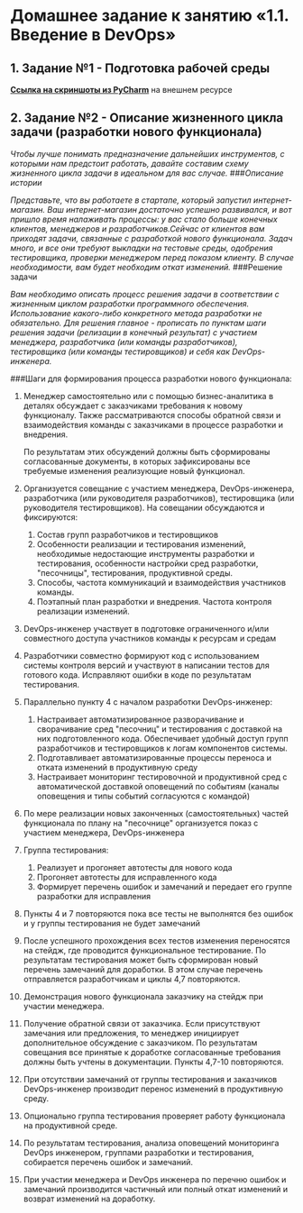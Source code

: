 # Домашнее задание к занятию «1.1. Введение в DevOps»
## 1. Задание №1 - Подготовка рабочей среды
[**Ссылка на скриншоты из PyCharm**](https://imgur.com/a/6qOPdf9) на внешнем ресурсе
## 2. Задание №2 - Описание жизненного цикла задачи (разработки нового функционала)

_Чтобы лучше понимать предназначение дальнейших инструментов, с которыми нам предстоит работать, давайте составим схему жизненного цикла задачи в идеальном для вас случае._
###_Описание истории_

_Представьте, что вы работаете в стартапе, который запустил интернет-магазин. Ваш интернет-магазин достаточно успешно развивался, и вот пришло время налаживать процессы: у вас стало больше конечных клиентов, менеджеров и разработчиков.Сейчас от клиентов вам приходят задачи, связанные с разработкой нового функционала. Задач много, и все они требуют выкладки на тестовые среды, одобрения тестировщика, проверки менеджером перед показом клиенту. В случае необходимости, вам будет необходим откат изменений._
###Решение задачи

_Вам необходимо описать процесс решения задачи в соответствии с жизненным циклом разработки программного обеспечения. Использование какого-либо конкретного метода разработки не обязательно. Для решения главное - прописать по пунктам шаги решения задачи (релизации в конечный результат) с участием менеджера, разработчика (или команды разработчиков), тестировщика (или команды тестировщиков) и себя как DevOps-инженера._

###Шаги для формирования процесса разработки нового функционала:

1. Менеджер самостоятельно или с помощью бизнес-аналитика в деталях обсуждает с заказчиками требования к новому функционалу. Также рассматриваются способы обратной связи и взаимодействия команды с заказчиками в процессе разработки и внедрения.

   По результатам этих обсуждений должны быть сформированы согласованные документы, в которых зафиксированы все требуемые изменения реализующие новый функционал.
2. Организуется совещание с участием менеджера, DevOps-инженера, разработчика (или руководителя разработчиков), тестировщика (или руководителя тестировщиков).
   На совещании обсуждаются и фиксируются:
   1. Состав групп разработчиков и тестировщиков
   2. Особенности реализации и тестирования изменений, необходимые недостающие инструменты разработки и тестирования, особенности настройки сред разработки, "песочницы", тестирования, продуктивной среды. 
   3. Способы, частота коммуникаций и взаимодействия участников команды.
   4. Поэтапный план разработки и внедрения. Частота контроля реализации изменений.
3. DevOps-инженер участвует в подготовке ограниченного и/или совместного доступа участников команды к ресурсам и средам
4. Разработчики совместно формируют код с использованием системы контроля версий и участвуют в написании тестов для готового кода. Исправляют ошибки в коде по результатам тестирования.
5. Параллельно пункту 4 с началом разработки DevOps-инженер:
   1. Настраивает автоматизированное разворачивание и сворачивание сред "песочниц" и тестирования с доставкой на них подготовленного кода. Обеспечивает удобный доступ групп разработчиков и тестировщиков к логам компонентов системы.
   2. Подготавливает автоматизированные процессы переноса и отката изменений в продуктивную среду
   3. Настраивает мониторинг тестировочной и продуктивной сред с автоматической доставкой оповещений по событиям (каналы оповещения и типы событий согласуются с командой)
6. По мере реализации новых законченных (самостоятельных) частей функционала по плану на "песочнице" организуется показ с участием менеджера, DevOps-инженера
7. Группа тестирования:
   1. Реализует и прогоняет автотесты для нового кода
   2. Прогоняет автотесты для исправленного кода
   3. Формирует перечень ошибок и замечаний и передает его группе разработки для исправления
8. Пункты 4 и 7 повторяются пока все тесты не выполнятся без ошибок и у группы тестирования не будет замечаний
9. После успешного прохождения всех тестов изменения переносятся на стейдж, где проводится функциональное тестирование. По результатам тестирования может быть сформирован новый перечень замечаний для доработки. В этом случае перечень отправляется разработчикам и циклы 4,7 повторяются.
10. Демонстрация нового функционала заказчику на стейдж при участии менеджера.
11. Получение обратной связи от заказчика. Если присутствуют замечания или предложения, то менеджер инициирует дополнительное обсуждение с заказчиком. По результатам совещания все принятые к доработке согласованные требования должны быть учтены в документации. Пункты 4,7-10 повторяются.
12. При отсутствии замечаний от группы тестирования и заказчиков DevOps-инженер производит перенос изменений в продуктивную среду.
13. Опционально группа тестирования проверяет работу функционала на продуктивной среде.
14. По результатам тестирования, анализа оповещений мониторинга DevOps инженером, группами разработки и тестирования, собирается перечень ошибок и замечаний.
15. При участии менеджера и DevOps инженера по перечню ошибок и замечаний производится частичный или полный откат изменений и возврат изменений на доработку.